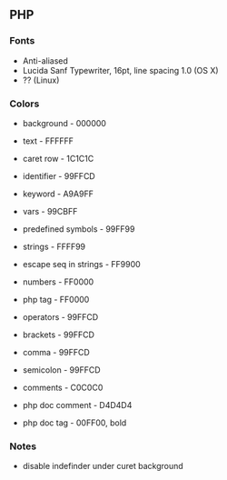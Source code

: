 ## PHP

### Fonts

* Anti-aliased
* Lucida Sanf Typewriter, 16pt, line spacing 1.0 (OS X)
* ?? (Linux)

### Colors

* background - 000000
* text - FFFFFF
* caret row - 1C1C1C

* identifier - 99FFCD
* keyword - A9A9FF
* vars - 99CBFF
* predefined symbols - 99FF99
* strings - FFFF99
* escape seq in strings - FF9900
* numbers - FF0000

* php tag - FF0000
* operators - 99FFCD
* brackets - 99FFCD
* comma - 99FFCD
* semicolon - 99FFCD

* comments - C0C0C0
* php doc comment - D4D4D4
* php doc tag - 00FF00, bold

### Notes
* disable indefinder under curet background